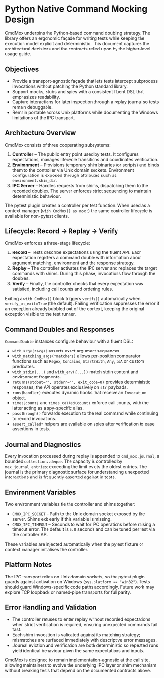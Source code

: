 # Python Native Command Mocking Design

CmdMox underpins the Python-based command doubling strategy. The library offers
an ergonomic façade for writing tests while keeping the execution model explicit
and deterministic. This document captures the architectural decisions and the
contracts relied upon by the higher-level usage guide.

## Objectives

- Provide a transport-agnostic façade that lets tests intercept subprocess
  invocations without patching the Python standard library.
- Support mocks, stubs and spies with a consistent fluent DSL that emphasizes
  readability.
- Capture interactions for later inspection through a replay journal so tests
  remain debuggable.
- Remain portable across Unix platforms while documenting the Windows
  limitations of the IPC transport.

## Architecture Overview

CmdMox consists of three cooperating subsystems:

1. **Controller** – The public entry point used by tests. It configures
   expectations, manages lifecycle transitions and coordinates verification.
2. **Environment** – Provisions temporary shim binaries (or scripts) and binds
   them to the controller via Unix domain sockets. Environment configuration is
   exposed through attributes such as `environment.shim_dir`.
3. **IPC Server** – Handles requests from shims, dispatching them to the
   recorded doubles. The server enforces strict sequencing to maintain
   deterministic behaviour.

The pytest plugin creates a controller per test function. When used as a context
manager (`with CmdMox() as mox:`) the same controller lifecycle is available for
non-pytest clients.

## Lifecycle: Record → Replay → Verify

CmdMox enforces a three-stage lifecycle:

1. **Record** – Tests describe expectations using the fluent API. Each
   expectation registers a command double with information about argument
   matching, environment and the response strategy.
2. **Replay** – The controller activates the IPC server and replaces the target
   commands with shims. During this phase, invocations flow through the doubles.
3. **Verify** – Finally, the controller checks that every expectation was
   satisfied, including call counts and ordering rules.

Exiting a `with CmdMox()` block triggers `verify()` automatically when
`verify_on_exit=True` (the default). Failing verification suppresses the error
if an exception already bubbled out of the context, keeping the original
exception visible to the test runner.

## Command Doubles and Responses

`CommandDouble` instances configure behaviour with a fluent DSL:

- `with_args(*args)` asserts exact argument sequences.
- `with_matching_args(*matchers)` allows per-position comparator functions such
  as `Regex`, `Contains`, `StartsWith`, `Any`, `IsA` or custom predicates.
- `with_stdin(...)` and `with_env({...})` match stdin content and environment
  fragments.
- `returns(stdout="", stderr="", exit_code=0)` provides deterministic
  responses; the API operates exclusively on `str` payloads.
- `runs(handler)` executes dynamic hooks that receive an `Invocation` object.
- `times(count)` and `times_called(count)` enforce call counts, with the latter
  acting as a spy-specific alias.
- `passthrough()` forwards execution to the real command while continuing to
  record invocations.
- `assert_called*` helpers are available on spies after verification to ease
  assertions in tests.

## Journal and Diagnostics

Every invocation processed during replay is appended to `cmd_mox.journal`, a
bounded `collections.deque`. The capacity is controlled by
`max_journal_entries`; exceeding the limit evicts the oldest entries. The
journal is the primary diagnostic surface for understanding unexpected
interactions and is frequently asserted against in tests.

## Environment Variables

Two environment variables tie the controller and shims together:

- `CMOX_IPC_SOCKET` – Path to the Unix domain socket exposed by the server. Shims
  exit early if this variable is missing.
- `CMOX_IPC_TIMEOUT` – Seconds to wait for IPC operations before raising a
  timeout error. The default is `5.0` seconds and can be tuned per test via the
  controller API.

These variables are injected automatically when the pytest fixture or context
manager initialises the controller.

## Platform Notes

The IPC transport relies on Unix domain sockets, so the pytest plugin guards
against activation on Windows (`sys.platform == "win32"`). Tests should guard
Windows-specific code paths accordingly. Future work may explore TCP loopback or
named-pipe transports for full parity.

## Error Handling and Validation

- The controller refuses to enter replay without recorded expectations when
  strict verification is required, ensuring unexpected commands fail fast.
- Each shim invocation is validated against its matching strategy; mismatches are
  surfaced immediately with descriptive error messages.
- Journal eviction and verification are both deterministic so repeated runs yield
  identical behaviour given the same expectations and inputs.

CmdMox is designed to remain implementation-agnostic at the call site, allowing
maintainers to evolve the underlying IPC layer or shim mechanism without
breaking tests that depend on the documented contracts above.
